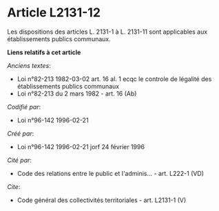 # Article L2131-12

Les dispositions des articles L. 2131-1 à L. 2131-11 sont applicables aux établissements publics communaux.

**Liens relatifs à cet article**

_Anciens textes_:

  - Loi n°82-213 1982-03-02 art. 16 al. 1 ecqc le controle de légalité des établissements publics communaux
  - Loi n°82-213 du 2 mars 1982 - art. 16 (Ab)

_Codifié par_:

  - Loi n°96-142 1996-02-21

_Créé par_:

  - Loi n°96-142 1996-02-21 jorf 24 février 1996

_Cité par_:

  - Code des relations entre le public et l'adminis... - art. L222-1 (VD)

_Cite_:

  - Code général des collectivités territoriales - art. L2131-1 (V)
